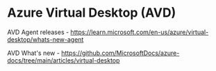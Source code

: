 # Azure Virtual Desktop (AVD)

AVD Agent releases - https://learn.microsoft.com/en-us/azure/virtual-desktop/whats-new-agent

AVD What's new - https://github.com/MicrosoftDocs/azure-docs/tree/main/articles/virtual-desktop

